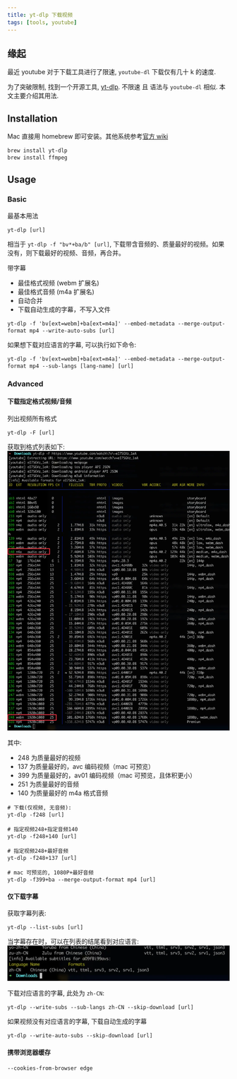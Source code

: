 ```yaml
---
title: yt-dlp 下载视频
tags: [tools, youtube]
---
```


## 缘起
最近 youtube 对于下载工具进行了限速, `youtube-dl` 下载仅有几十 k 的速度.  
  
为了突破限制, 找到一个开源工具, [yt-dlp](https://github.com/yt-dlp/yt-dlp). 不限速 且 语法与 `youtube-dl` 相似. 本文主要介绍其用法.

<!--truncate-->



## Installation
Mac 直接用 homebrew 即可安装。其他系统参考[官方 wiki](https://github.com/yt-dlp/yt-dlp/wiki/Installation)  
```shell
brew install yt-dlp
brew install ffmpeg
```

## Usage
### Basic
最基本用法
```shell
yt-dlp [url]
```
相当于 `yt-dlp -f "bv*+ba/b" [url]`, 下载带含音频的、质量最好的视频。如果没有，则下载最好的视频、音频，再合并。


带字幕  
* 最佳格式视频 (webm 扩展名)
* 最佳格式音频 (m4a 扩展名)
* 自动合并
* 下载自动生成的字幕，不写入文件
```shell
yt-dlp -f 'bv[ext=webm]+ba[ext=m4a]' --embed-metadata --merge-output-format mp4 --write-auto-subs [url]
```

如果想下载对应语言的字幕, 可以执行如下命令:
```shell
yt-dlp -f 'bv[ext=webm]+ba[ext=m4a]' --embed-metadata --merge-output-format mp4 --sub-langs [lang-name] [url]
```




### Advanced

#### 下载指定格式视频/音频
列出视频所有格式
```shell
yt-dlp -F [url]
```
获取到格式列表如下:
![image](/img/blog/yt-dlp/format-list.webp)


其中:
* 248 为质量最好的视频
* 137 为质量最好的，avc 编码视频（mac 可预览）
* 399 为质量最好的，av01 编码视频（mac 可预览，且体积更小）
* 251 为质量最好的音频
* 140 为质量最好的 m4a 格式音频
```shell
# 下载(仅视频, 无音频):
yt-dlp -f248 [url]

# 指定视频248+指定音频140
yt-dlp -f248+140 [url]

# 指定视频248+最好音频
yt-dlp -f248+137 [url]

# mac 可预览的, 1080P+最好音频
yt-dlp -f399+ba --merge-output-format mp4 [url]
```




#### 仅下载字幕
获取字幕列表: 
```shell
yt-dlp --list-subs [url]
```
当字幕存在时，可以在列表的结尾看到对应语言:
![image](/img/blog/yt-dlp/subtitle-list.webp)

下载对应语言的字幕, 此处为 `zh-CN`:  
```shell
yt-dlp --write-subs --sub-langs zh-CN --skip-download [url]
```



如果视频没有对应语言的字幕, 下载自动生成的字幕
```shell
yt-dlp --write-auto-subs --skip-download [url]
```

#### 携带浏览器缓存
```shell
--cookies-from-browser edge
```
